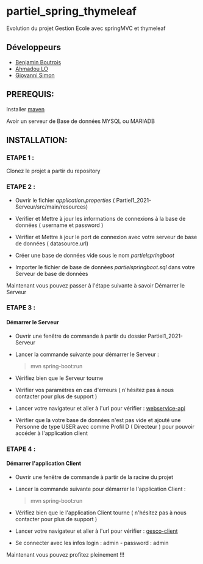 # partiel_spring_thymeleaf
Evolution du projet Gestion Ecole avec springMVC et thymeleaf

## Développeurs 

- [Benjamin Boutrois](https://github.com/BenjaminBoutrois)
- [Ahmadou LO](https://github.com/ahmadlo)
- [Giovanni Simon](https://github.com/GioSimon)

## PREREQUIS: 

Installer [maven](https://maven.apache.org/download.cgi)

Avoir un serveur de Base de données MYSQL ou MARIADB

## INSTALLATION:

### ETAPE 1 : 

  Clonez le projet a partir du repository

  
### ETAPE 2 : 

* Ouvrir le fichier *application.properties* ( Partiel1_2021-Serveur/src/main/resources) 

* Verifier et Mettre à jour les informations de connexions à la base de données ( username et password )

* Vérifier et Mettre à jour  le port de connexion avec votre serveur de base de données ( datasource.url) 

* Créer une base de données vide sous le nom *partielspringboot* 

* Importer le fichier de base de données *partielspringboot.sql* dans votre Serveur de base de données  
  
 Maintenant vous pouvez passer à l'étape suivante à savoir Démarrer le Serveur 
    
 ### ETAPE 3 :
 
 #### Démarrer le Serveur 
  
   - Ouvrir une fenêtre de commande à partir du dossier Partiel1_2021-Serveur
    
   - Lancer la commande suivante pour démarrer le Serveur :
    
      > mvn spring-boot:run 
      
   - Vérifiez bien que le Serveur tourne
   
   - Vérifier vos paramètres en cas d'erreurs ( n'hésitez pas à nous contacter pour plus de support )
    
   - Lancer votre  navigateur et aller à l'url pour vérifier : [webservice-api](http://localhost:8004/SpringMVC/servlet/course/getAll)
     
   - Vérifier que la votre base de données n'est pas vide et ajouté une Personne de type USER avec comme Profil D ( Directeur ) pour pouvoir accéder à l'application client


### ETAPE 4 :
 
 #### Démarrer l'application Client 
  
   - Ouvrir une fenêtre de commande à partir de la racine du projet 
    
   - Lancer la commande suivante pour démarrer le l'application Client :
    
      > mvn spring-boot:run 
    
   - Vérifiez bien que le l'application Client tourne  ( n'hésitez pas à nous contacter pour plus de support )
    
   - Lancer votre  navigateur et aller à l'url pour vérifier : [gesco-client](http://localhost:8080/)
     
   - Se connecter avec les infos  login : admin  - password : admin

Maintenant vous pouvez profitez pleinement !!!


